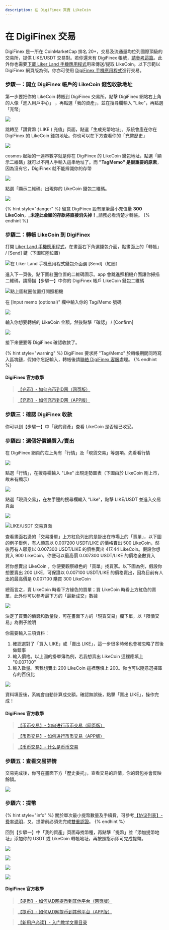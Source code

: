 ```yaml
---
description: 在 DigiFinex 買賣 LikeCoin
---
```


# 在 DigiFinex 交易

DigiFinex 是一所在 CoinMarketCap 排名 20+，交易及流通量均位列國際頂級的交易所，提供 LIKE/USDT 交易對。若你還未有 DigiFinex 帳號，[請參考這篇](https://docs.like.co/v/zh/user-guide/likecoin-token/registering-on-digifinex)。此外你也需要[下載 Liker Land 手機應用程式](https://like.co/in/getapp)用來傳送/提取 LikeCoin。以下示範以 DigiFinex 網頁版為例，你亦可使用 [DigiFinex 手機應用程式](https://digifinex.zendesk.com/hc/zh-cn/articles/360000603862--%E5%AE%A2%E6%88%B7%E7%AB%AF%E4%B8%8B%E8%BD%BD-%E5%A6%82%E4%BD%95%E4%B8%8B%E8%BD%BDD%E7%BD%91APP)進行交易。

### 步驟一：開立 DigiFinex 帳戶的 LikeCoin 錢包收款地址

第一步要把你的 LikeCoin 轉賬到 DigiFinex 交易所。點擊 DigiFinex 網站右上角的人像「進入用戶中心」，再點選「我的資產」，並在搜尋欄輸入 "Like"，再點選「充幣」

![](../../.gitbook/assets/digifinex-13.png)

跳轉至「讚賞幣 \( LIKE \) 充值」頁面，點選「生成充幣地址」，系統會產在你在 DigiFinex 的 LikeCoin 錢包地址。你也可以在下方查看你的「充幣歷史」

![](../../.gitbook/assets/digifinex-14.png)

cosmos 起始的一連串數字就是你在 DigiFinex 的 LikeCoin 錢包地址，點選「顯示二維碼」就可以不用人手輸入這串地址了。而 **"TagMemo" 是很重要的原素**，因為沒有它，DigiFinex 就不能辨識你的存幣

![](../../.gitbook/assets/digifinex-15.png)

點選「顯示二維碼」出現你的 LikeCoin 錢包二維碼。

![](../../.gitbook/assets/digifinex-16.png)

{% hint style="danger" %}
留意 DigiFinex 設有單筆最小充值量 **300 LikeCoin**，_**未達此金額的存款將直接消失掉！**_請務必看清楚才轉帳。
{% endhint %}

### 步驟二：轉帳 LikeCoin 到 DigiFinex

打開 [Liker Land 手機應用程式](https://like.co/in/getapp)，在畫面右下角選錢包介面，點畫面上的「轉帳」 / \[Send\] 鍵（下圖紅圈位置）

![&#x5728; Liker Land &#x624B;&#x6A5F;&#x61C9;&#x7528;&#x7A0B;&#x5F0F;&#x9322;&#x5305;&#x4ECB;&#x9762;&#x9078; \[Send\]&#xFF08;&#x7D05;&#x5708;&#xFF09;](../../.gitbook/assets/bitasset-trade-6.png)

進入下一頁後，點下圖紅圈位置的二維碼圖示。app 會跳進照相機介面讓你掃描二維碼，請掃描【步驟一】中你的 DigiFinex 帳戶 LikeCoin 錢包二維碼

![&#x9EDE;&#x4E0A;&#x5716;&#x7D05;&#x5708;&#x4F4D;&#x7F6E;&#x6253;&#x958B;&#x7167;&#x76F8;&#x6A5F;](../../.gitbook/assets/bitasset-trade-7.png)

在 \[Input memo \(optional\)" 欄中輸入你的 Tag/Memo 號碼

![](../../.gitbook/assets/digifinex-tagmemo%20%281%29.png)

輸入你想要轉帳的 LikeCoin 金額，然後點擊「確認」 / \[Confirm\]

![](../../.gitbook/assets/bitasset-trade-8.png)

接下來便要等 DigiFinex 確認收款了。

{% hint style="warning" %}
DigiFinex 要求將 "Tag/Memo" 於轉帳期間同時寫入區塊鏈，假如你忘記輸入，轉帳後請[聯絡 DigiFinex 客服](https://digifinex.zendesk.com/hc/zh-cn/articles/360000525241-%E5%A6%82%E4%BD%95%E5%AF%BB%E6%B1%82D%E7%BD%91-Digifinex-vip-%E5%AE%A2%E6%9C%8D%E5%B8%AE%E5%8A%A9)處理。
{% endhint %}

#### DigiFinex 官方教學

> [【充币】- 如何充币到D网（网页版）](https://digifinex.zendesk.com/hc/zh-cn/articles/360000519282-%E5%A6%82%E4%BD%95%E5%85%85%E5%B8%81%E5%88%B0D%E7%BD%91-%E7%BD%91%E9%A1%B5%E7%89%88-)

> [【充币】- 如何充币到D网（APP版）](https://digifinex.zendesk.com/hc/zh-cn/articles/360002689614-%E5%85%85%E5%B8%81%E5%85%85%E5%80%BC-D%E7%BD%91-DigiFinex-com-)

### 步驟三：確認 DigiFinex 收款

你可以到【步驟一】中「我的資產」查看 LikeCoin 是否經已收妥。

### 步驟四：選個好價錢買入/賣出

在 DigiFinex 網頁的左上角有「行情」及「現貨交易」等選項。先看看行情

![](../../.gitbook/assets/digifinex-17.png)

點選「行情」，在搜尋欄輸入 "Like" 出現走勢圖表（下圖由於 LikeCoin 剛上市，故未有顯示）

![](../../.gitbook/assets/digifinex-18.png)

點選「現貨交易」，在左手邊的搜尋欄輸入 "Like"，點擊 LIKE/USDT 並進入交易頁面

![](../../.gitbook/assets/digifinex-19.png)

![LIKE/USDT &#x4EA4;&#x6613;&#x9801;&#x9762;](../../.gitbook/assets/digifinex-likeusdt.png)

查看畫面右邊的「交易掛單」上方紅色列出的是掛出在市場上的「賣單」，以下圖的例子舉例，有人願意以 0.007200 USDT/LIKE 的價格賣出 500 LikeCoin，然後再有人願意以 0.007300 USDT/LIKE 的價格賣出 417.44 LikeCoin。假設你想買入 900 LikeCoin，你便可以最高價 0.007300 USDT/LIKE 的價格全數買入

若你想賣出 LikeCoin ，你便要觀察綠色的「買單」找買家。以下圖為例，假設你想要賣出 200 LIKE，可保證以 0.007100 USDT/LIKE 的價格賣出，因為目前有人出的最高價是 0.007100 購買 300 LikeCoin

總而言之，賣 LikeCoin 時看下方綠色的買單；買 LikeCoin 時看上方紅色的賣單，此外你可以參考最下方的「最新成交」數據

![](../../.gitbook/assets/digifinex-20.png)

決定了買賣的價錢和數量後，可在畫面下方的「現貨交易」欄下單，以「限價交易」為例子說明

你需要輸入三項資料：

1. 確認選對了「買入 LIKE」或「賣出 LIKE」，這一步很多時候也會被忽略了然後做錯事
2. 輸入價格。以上圖的掛單簿為例，若我想賣出 LikeCoin 這裡應填上 "0.007100"
3. 輸入數量。若我想賣出 200 LikeCoin 這裡應填上 200。你也可以隨意選擇庫存的百份比

![](../../.gitbook/assets/digifinex-21.png)

資料填妥後，系統會自動計算成交額。確認無誤後，點擊「賣出 LIKE」，操作完成！

#### DigiFinex 官方教學

> [【币币交易】- 如何进行币币交易（网页版）](https://digifinex.zendesk.com/hc/zh-cn/articles/360000523002-%E5%A6%82%E4%BD%95%E8%BF%9B%E8%A1%8C%E5%B8%81%E5%B8%81%E4%BA%A4%E6%98%93-%E7%BD%91%E9%A1%B5%E7%89%88-)

> [【币币交易】- 如何进行币币交易（APP版）](https://digifinex.zendesk.com/hc/zh-cn/articles/360010693193-%E4%BB%80%E4%B9%88%E6%98%AF%E5%B8%81%E5%B8%81%E4%BA%A4%E6%98%93)

> [【币币交易】- 什么是币币交易](https://digifinex.zendesk.com/hc/zh-cn/articles/360010693193-%E4%BB%80%E4%B9%88%E6%98%AF%E5%B8%81%E5%B8%81%E4%BA%A4%E6%98%93)

### 步驟五：查看交易詳情

交易完成後，你可在畫面下方「歷史委托」，查看交易的詳情，你的錢包亦會反映餘額。

![](../../.gitbook/assets/digifinex-22.png)

### 步驟六：提幣

{% hint style="info" %}
關於單次最小提幣數量及手續費，可參考[【协议列表】- 费率说明](https://digifinex.zendesk.com/hc/zh-cn/articles/360000328422-%E8%B4%B9%E7%8E%87%E8%AF%B4%E6%98%8E-D%E7%BD%91-DigiFinex-com-)，又，提幣前必須先完成[雙重認證](https://docs.like.co/v/zh/user-guide/likecoin-token/registering-on-digifinex#3-google-)。
{% endhint %}

回到【步驟一】中「我的資產」頁面尋找幣種，再點擊「提幣」並「添加提幣地址」添加你的 USDT 或 LikeCoin 轉帳地址，再按照指示即可完成提幣。

![](../../.gitbook/assets/digifinex-23.png)

![](../../.gitbook/assets/digifinex-24.png)

![](../../.gitbook/assets/digifinex-25.png)

![](../../.gitbook/assets/digifinex-26.png)

#### 

#### DigiFinex 官方教學

> [【提币】- 如何从D网提币到其他平台（网页版）](https://digifinex.zendesk.com/hc/zh-cn/articles/360000521962-%E5%A6%82%E4%BD%95%E4%BB%8ED%E7%BD%91%E6%8F%90%E5%B8%81%E5%88%B0%E5%85%B6%E4%BB%96%E5%B9%B3%E5%8F%B0-%E7%BD%91%E9%A1%B5%E7%89%88-)

> [【提币】- 如何从D网提币到其他平台（APP版）](https://digifinex.zendesk.com/hc/zh-cn/articles/360002955534-%E5%A6%82%E4%BD%95%E4%BB%8ED%E7%BD%91%E6%8F%90%E5%B8%81%E5%88%B0%E5%85%B6%E4%BB%96%E5%B9%B3%E5%8F%B0-APP%E7%89%88-)

> [【新用户必读】- 入门教学文章目录](https://digifinex.zendesk.com/hc/zh-cn/articles/360000499281--%E6%96%B0%E7%94%A8%E6%88%B7%E5%BF%85%E8%AF%BB-%E5%85%A5%E9%97%A8%E6%95%99%E5%AD%A6%E6%96%87%E7%AB%A0%E7%9B%AE%E5%BD%95)

